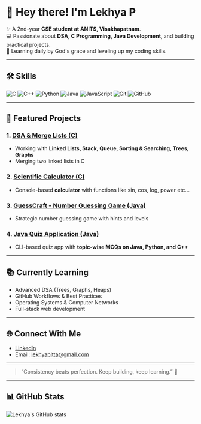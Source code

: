 # 👋 Hey there! I'm Lekhya P

✨ A 2nd-year **CSE student at ANITS, Visakhapatnam**.  
💻 Passionate about **DSA, C Programming, Java Development**, and building practical projects.  
🙏 Learning daily by God's grace and leveling up my coding skills.

---

## 🛠️ Skills

![C](https://img.shields.io/badge/C-00599C?style=for-the-badge&logo=c&logoColor=white)
![C++](https://img.shields.io/badge/C++-00599C?style=for-the-badge&logo=c%2B%2B&logoColor=white)
![Python](https://img.shields.io/badge/Python-3776AB?style=for-the-badge&logo=python&logoColor=white)
![Java](https://img.shields.io/badge/Java-007396?style=for-the-badge&logo=java&logoColor=white)
![JavaScript](https://img.shields.io/badge/JavaScript-F7DF1E?style=for-the-badge&logo=javascript&logoColor=black)
![Git](https://img.shields.io/badge/Git-F05032?style=for-the-badge&logo=git&logoColor=white)
![GitHub](https://img.shields.io/badge/GitHub-181717?style=for-the-badge&logo=github&logoColor=white)

---

## 🚀 Featured Projects

### 1. [DSA & Merge Lists (C)](https://github.com/Lekhya-18/DSA_Codes)
- Working with **Linked Lists, Stack, Queue, Sorting & Searching, Trees, Graphs**  
- Merging two linked lists in C

### 2. [Scientific Calculator (C)](https://github.com/Lekhya-18/Scientific-Calculator)  
- Console-based **calculator** with functions like sin, cos, log, power etc...

### 3. [GuessCraft - Number Guessing Game (Java)](https://github.com/Lekhya-18/GuessCraft-NumberGuessingGame)  
- Strategic number guessing game with hints and levels

### 4. [Java Quiz Application (Java)](https://github.com/Lekhya-18/Java-Quiz-Application)  
- CLI-based quiz app with **topic-wise MCQs on Java, Python, and C++**

---

## 📚 Currently Learning
- Advanced DSA (Trees, Graphs, Heaps)  
- GitHub Workflows & Best Practices  
- Operating Systems & Computer Networks  
- Full-stack web development  

---

## 🌐 Connect With Me
- [LinkedIn](linkedin.com/in/lekhya-pitta-103274345)  
- Email: lekhyapitta@gmail.com 

---

> “Consistency beats perfection. Keep building, keep learning.” 🚀

---

## 📊 GitHub Stats
![Lekhya's GitHub stats](https://github-readme-stats.vercel.app/api?username=Lekhya-18&show_icons=true&theme=radical)
